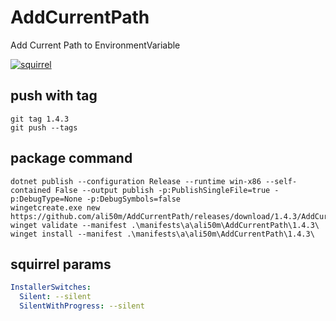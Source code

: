 # AddCurrentPath
Add Current Path to EnvironmentVariable

[![squirrel](https://github.com/ali50m/AddCurrentPath/actions/workflows/squirrel.yml/badge.svg?branch=)](https://github.com/ali50m/AddCurrentPath/actions/workflows/squirrel.yml)

## push with tag
```
git tag 1.4.3
git push --tags
```

## package command

```
dotnet publish --configuration Release --runtime win-x86 --self-contained False --output publish -p:PublishSingleFile=true -p:DebugType=None -p:DebugSymbols=false
wingetcreate.exe new https://github.com/ali50m/AddCurrentPath/releases/download/1.4.3/AddCurrentPathSetup.exe            
winget validate --manifest .\manifests\a\ali50m\AddCurrentPath\1.4.3\                               
winget install --manifest .\manifests\a\ali50m\AddCurrentPath\1.4.3\                      
```

## squirrel params
```yml
InstallerSwitches:
  Silent: --silent
  SilentWithProgress: --silent
```